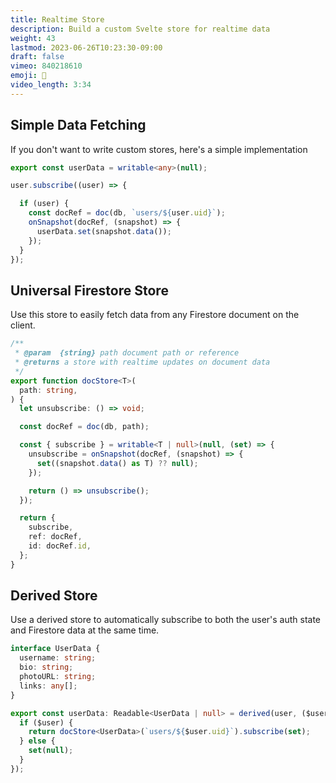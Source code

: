 ```yaml
---
title: Realtime Store
description: Build a custom Svelte store for realtime data
weight: 43
lastmod: 2023-06-26T10:23:30-09:00
draft: false
vimeo: 840218610
emoji: 📅
video_length: 3:34
---
```



## Simple Data Fetching

If you don't want to write custom stores, here's a simple implementation

```typescript
export const userData = writable<any>(null);

user.subscribe((user) => {

  if (user) {
    const docRef = doc(db, `users/${user.uid}`);
    onSnapshot(docRef, (snapshot) => {
      userData.set(snapshot.data());
    });
  } 
});
```

## Universal Firestore Store

Use this store to easily fetch data from any Firestore document on the client.

```typescript
/**
 * @param  {string} path document path or reference
 * @returns a store with realtime updates on document data
 */
export function docStore<T>(
  path: string,
) {
  let unsubscribe: () => void;

  const docRef = doc(db, path);

  const { subscribe } = writable<T | null>(null, (set) => {
    unsubscribe = onSnapshot(docRef, (snapshot) => {
      set((snapshot.data() as T) ?? null);
    });

    return () => unsubscribe();
  });

  return {
    subscribe,
    ref: docRef,
    id: docRef.id,
  };
}
```

## Derived Store

Use a derived store to automatically subscribe to both the user's auth state and Firestore data at the same time. 


```typescript
interface UserData {
  username: string;
  bio: string;
  photoURL: string;
  links: any[];
}

export const userData: Readable<UserData | null> = derived(user, ($user, set) => { 
  if ($user) {
    return docStore<UserData>(`users/${$user.uid}`).subscribe(set);
  } else {
    set(null); 
  }
});  
```